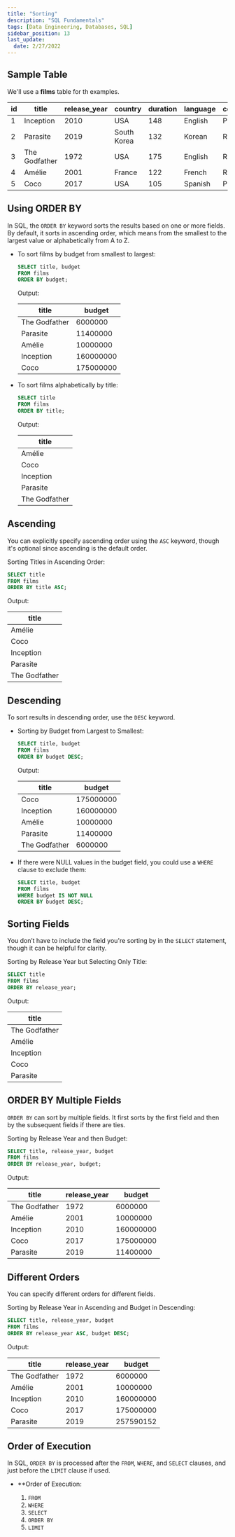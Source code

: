```yaml
---
title: "Sorting"
description: "SQL Fundamentals"
tags: [Data Engineering, Databases, SQL]
sidebar_position: 13
last_update:
  date: 2/27/2022
---
```


## Sample Table

We'll use a **films** table for th examples. 


| id | title        | release_year | country     | duration | language | certification | gross      | budget     |
|----|--------------|--------------|-------------|----------|----------|---------------|------------|------------|
| 1  | Inception    | 2010         | USA         | 148      | English  | PG-13         | 829895144  | 160000000  |
| 2  | Parasite     | 2019         | South Korea | 132      | Korean   | R             | 257590152  | 11400000   |
| 3  | The Godfather| 1972         | USA         | 175      | English  | R             | 246120986  | 6000000    |
| 4  | Amélie       | 2001         | France      | 122      | French   | R             | 174200000  | 10000000   |
| 5  | Coco         | 2017         | USA         | 105      | Spanish  | PG            | 807082196  | 175000000  |




## Using ORDER BY

In SQL, the `ORDER BY` keyword sorts the results based on one or more fields. By default, it sorts in ascending order, which means from the smallest to the largest value or alphabetically from A to Z. 

- To sort films by budget from smallest to largest:

  ```sql
  SELECT title, budget
  FROM films
  ORDER BY budget;
  ```
  
  Output:

  | title        | budget   |
  |--------------|----------|
  | The Godfather| 6000000  |
  | Parasite     | 11400000 |
  | Amélie       | 10000000 |
  | Inception    | 160000000|
  | Coco         | 175000000|

- To sort films alphabetically by title:

  ```sql
  SELECT title
  FROM films
  ORDER BY title;
  ```
  
  Output:

  | title        |
  |--------------|
  | Amélie       |
  | Coco         |
  | Inception    |
  | Parasite     |
  | The Godfather|

## Ascending

You can explicitly specify ascending order using the `ASC` keyword, though it's optional since ascending is the default order.

Sorting Titles in Ascending Order:

```sql
SELECT title
FROM films
ORDER BY title ASC;
```

Output:

| title        |
|--------------|
| Amélie       |
| Coco         |
| Inception    |
| Parasite     |
| The Godfather|

## Descending

To sort results in descending order, use the `DESC` keyword. 

- Sorting by Budget from Largest to Smallest:

  ```sql
  SELECT title, budget
  FROM films
  ORDER BY budget DESC;
  ```
  
  Output:

  | title        | budget   |
  |--------------|----------|
  | Coco         | 175000000|
  | Inception    | 160000000|
  | Amélie       | 10000000 |
  | Parasite     | 11400000 |
  | The Godfather| 6000000  |

- If there were NULL values in the budget field, you could use a `WHERE` clause to exclude them:
 
  ```sql
  SELECT title, budget
  FROM films
  WHERE budget IS NOT NULL
  ORDER BY budget DESC;
  ```

## Sorting Fields

You don’t have to include the field you're sorting by in the `SELECT` statement, though it can be helpful for clarity.

Sorting by Release Year but Selecting Only Title:

```sql
SELECT title
FROM films
ORDER BY release_year;
```

Output:

| title        |
|--------------|
| The Godfather|
| Amélie       |
| Inception    |
| Coco         |
| Parasite     |

## ORDER BY Multiple Fields

`ORDER BY` can sort by multiple fields. It first sorts by the first field and then by the subsequent fields if there are ties.

Sorting by Release Year and then Budget:

```sql
SELECT title, release_year, budget
FROM films
ORDER BY release_year, budget;
```

Output:

| title        | release_year | budget   |
|--------------|--------------|----------|
| The Godfather| 1972         | 6000000  |
| Amélie       | 2001         | 10000000 |
| Inception    | 2010         | 160000000|
| Coco         | 2017         | 175000000|
| Parasite     | 2019         | 11400000 |

## Different Orders

You can specify different orders for different fields.

Sorting by Release Year in Ascending and Budget in Descending:

```sql
SELECT title, release_year, budget
FROM films
ORDER BY release_year ASC, budget DESC;
```

Output:

| title        | release_year | budget   |
|--------------|--------------|----------|
| The Godfather| 1972         | 6000000  |
| Amélie       | 2001         | 10000000 |
| Inception    | 2010         | 160000000|
| Coco         | 2017         | 175000000|
| Parasite     | 2019         | 257590152|

## Order of Execution

In SQL, `ORDER BY` is processed after the `FROM`, `WHERE`, and `SELECT` clauses, and just before the `LIMIT` clause if used.

- **Order of Execution:

  1. `FROM`
  2. `WHERE`
  3. `SELECT`
  4. `ORDER BY`
  5. `LIMIT`